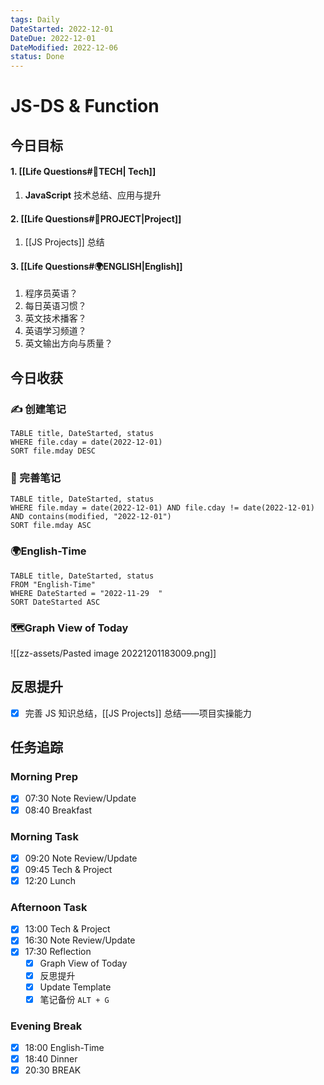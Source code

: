 ```yaml
---
tags: Daily
DateStarted: 2022-12-01
DateDue: 2022-12-01
DateModified: 2022-12-06
status: Done
---
```


# JS-DS & Function

## 今日目标

#### 1. [[Life Questions#🚀TECH| Tech]]

1. **JavaScript** 技术总结、应用与提升

#### 2. [[Life Questions#🚀PROJECT|Project]]

1. [[JS Projects]] 总结

#### 3. [[Life Questions#🌍ENGLISH|English]]

1. 程序员英语？
2. 每日英语习惯？
3. 英文技术播客？
4. 英语学习频道？
5. 英文输出方向与质量？

## 今日收获

### ✍️ 创建笔记

```dataview
TABLE title, DateStarted, status
WHERE file.cday = date(2022-12-01)
SORT file.mday DESC
```

### 📝 完善笔记

```dataview
TABLE title, DateStarted, status
WHERE file.mday = date(2022-12-01) AND file.cday != date(2022-12-01) AND contains(modified, "2022-12-01")
SORT file.mday ASC
```

### 🌍English-Time

```dataview
TABLE title, DateStarted, status
FROM "English-Time"
WHERE DateStarted = "2022-11-29  "
SORT DateStarted ASC
```

### 🗺️Graph View of Today

![[zz-assets/Pasted image 20221201183009.png]]

## 反思提升

- [x] 完善 JS 知识总结，[[JS Projects]] 总结——项目实操能力

## 任务追踪

### Morning Prep

- [x] 07:30 Note Review/Update
- [x] 08:40 Breakfast

### Morning Task

- [x] 09:20 Note Review/Update
- [x] 09:45 Tech & Project
- [x] 12:20 Lunch

### Afternoon Task

- [x] 13:00 Tech & Project
- [x] 16:30 Note Review/Update
- [x] 17:30 Reflection
  - [x] Graph View of Today
  - [x] 反思提升
  - [x] Update Template
  - [x] 笔记备份 `ALT + G`

### Evening Break

- [x] 18:00 English-Time
- [x] 18:40 Dinner
- [x] 20:30 BREAK
